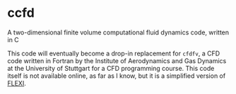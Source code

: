 # ccfd
A two-dimensional finite volume computational fluid dynamics code, written in C

This code will eventually become a drop-in replacement for `cfdfv`, a CFD code written in Fortran by the Institute of Aerodynamics and Gas Dynamics at the University of Stuttgart for a CFD programming course. This code itself is not available online, as far as I know, but it is a simplified version of [FLEXI](https://github.com/flexi-framework/flexi).
